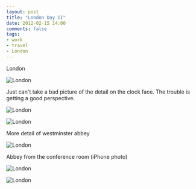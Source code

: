 ```yaml
---
layout: post
title: "London Day II"
date: 2012-02-15 14:00
comments: false
tags:
- work
- travel
- London
---
```

London

![London](http://media.eick.us/media/photographs/2012/2012-02-12/London-44.jpg)


Just can't take a bad picture of the detail on the clock face.  The trouble is getting a good perspective.

![London](http://media.eick.us/media/photographs/2012/2012-02-12/London-45.jpg)


![London](http://media.eick.us/media/photographs/2012/2012-02-12/London-46.jpg)


More detail of westminster abbey

![London](http://media.eick.us/media/photographs/2012/2012-02-12/London-55.jpg)


Abbey from the conference room (iPhone photo)

![London](http://media.eick.us/media/photographs/2012/2012-02-12/London-47.jpg)


![London](http://media.eick.us/media/photographs/2012/2012-02-12/London-49.jpg)

